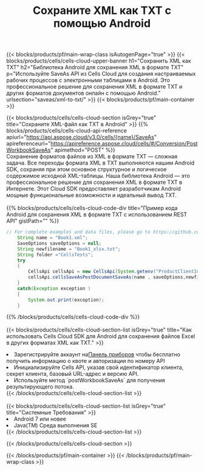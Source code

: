 ﻿---
title:  Сохраните XML как TXT с помощью Android
description: Использование Aspose.Cells Cloud SDK для Android для сохранения файла формата XML в формате TXT.
---
{{< blocks/products/pf/main-wrap-class isAutogenPage="true" >}}
{{< blocks/products/cells/cells-cloud-upper-banner h1="Сохранить XML как TXT" h2="Библиотека Android для сохранения XML в формате TXT" p="Используйте SaveAs API из Cells Cloud для создания настраиваемых рабочих процессов с электронными таблицами в Android. Это профессиональное решение для сохранения XML в формате TXT и других форматов документов онлайн с помощью Android." urlsection="saveas/xml-to-txt/" >}}
{{< blocks/products/pf/main-container >}}

{{< blocks/products/cells/cells-cloud-section isGrey="true" title="Сохраните XML-файл как TXT в Android" >}}
{{% blocks/products/cells/cells-cloud-api-reference apiurl="https://api.aspose.cloud/v3.0/cells/{name}/SaveAs" apireferenceurl="https://apireference.aspose.cloud/cells/#/Conversion/PostWorkbookSaveAs" apimethod="POST" %}}
<br/>
Сохранение форматов файлов из XML в формате TXT — сложная задача. Все переходы формата XML в TXT выполняются нашим Android SDK, сохраняя при этом основное структурное и логическое содержимое исходной XML-таблицы. Наша библиотека Android — это профессиональное решение для сохранения XML в формате TXT в Интернете. Этот Cloud SDK предоставляет разработчикам Android мощные функциональные возможности и идеальный вывод TXT.
<br/>
<br/>
{{% blocks/products/cells/cells-cloud-code-div title="Пример кода Android для сохранения XML в формате TXT с использованием REST API" gistPath="" %}}
  
```java
// For complete examples and data files, please go to https://github.com/aspose-cells-cloud/aspose-cells-cloud-android/
    String name = "Book1.xml";
    SaveOptions saveOptions = null;
    String newfilename = "Book1_xlsx.txt";
    String folder ="CellsTests";
    try
    {
        CellsApi cellsApi = new CellsApi(System.getenv("ProductClientId"), System.getenv("ProductClientSecret"));
        cellsApi.cellsSaveAsPostDocumentSaveAs(name , saveOptions,newfilename,false,false,folder,null,null,null,true);                       
    }
    catch(Exception exception )
    {
        System.out.print(exception);
    }
```
  
{{% /blocks/products/cells/cells-cloud-code-div %}}
<br/>
<br/>
{{< blocks/products/cells/cells-cloud-section-list isGrey="true" title="Как использовать Cells Cloud SDK для Android для сохранения файлов Excel в других форматах XML как TXT." >}}
<li> Зарегистрируйте аккаунт на<a href="https://dashboard.aspose.cloud/">Панель приборов</a> чтобы бесплатно получить информацию о квоте и авторизации по номеру API</li>
<li>Инициализируйте Cells API, указав свой идентификатор клиента, секрет клиента, базовый URL-адрес и версию API.</li>
<li>Используйте метод `postWorkbookSaveAs` для получения результирующего потока.</li>
{{< /blocks/products/cells/cells-cloud-section-list >}}
<br/>
<br/>
{{< blocks/products/cells/cells-cloud-section-list isGrey="true" title="Системные Требования" >}}
<li>Android 7 или новее</li>
<li>Java(TM) Среда выполнения SE</li>
{{< /blocks/products/cells/cells-cloud-section-list >}}

{{< /blocks/products/cells/cells-cloud-section >}}

{{< /blocks/products/pf/main-container >}}
{{< /blocks/products/pf/main-wrap-class >}}
